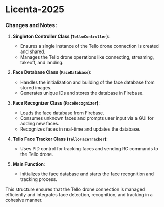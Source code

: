 # Licenta-2025

### Changes and Notes:
1. **Singleton Controller Class (`TelloController`)**:
    - Ensures a single instance of the Tello drone connection is created and shared.
    - Manages the Tello drone operations like connecting, streaming, takeoff, and landing.

2. **Face Database Class (`FaceDatabase`)**:
    - Handles the initialization and building of the face database from stored images.
    - Generates unique IDs and stores the database in Firebase.

3. **Face Recognizer Class (`FaceRecognizer`)**:
    - Loads the face database from Firebase.
    - Consumes unknown faces and prompts user input via a GUI for adding new faces.
    - Recognizes faces in real-time and updates the database.

4. **Tello Face Tracker Class (`TelloFaceTracker`)**:
    - Uses PID control for tracking faces and sending RC commands to the Tello drone.

5. **Main Function**:
    - Initializes the face database and starts the face recognition and tracking process.

This structure ensures that the Tello drone connection is managed efficiently and integrates face detection, recognition, and tracking in a cohesive manner.